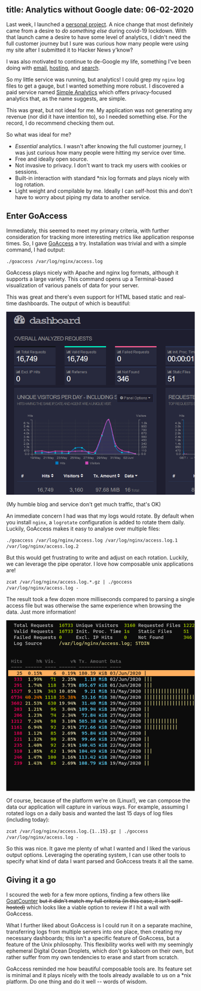 title: Analytics without Google
date: 06-02-2020
---

Last week, I launched a [personal project](https://freethedocs.app). A nice change
that most definitely came from a desire to *do something else* during covid-19
lockdown. With that launch came a desire to have some level of analytics, I
didn't need the full customer journey but I sure was curious how many people
were using my site after I submitted it to Hacker News y'know?

I was also motivated to continue to de-Google my life, something
I've been doing with [email](https://fastmail.com),
[hosting](https://digitalocean.com), and [search](https://duckduckgo.com).

So my little service was running, but analytics! I could grep my `nginx`
log files to get a gauge, but I wanted something more robust. I discovered a
paid service named [Simple Analytics](https://simpleanalytics.com) which offers
privacy-focused analytics that, as the name suggests, are simple.

This was great, but not ideal for me. My application was not generating any
revenue (nor did it have intention to), so I needed something else. For the
record, I do recommend checking them out. 

So what was ideal for me?

* _Essential_ analytics. I wasn't after knowing the full customer
    journey, I was just curious how many people were hitting my service over
    time.
* Free and ideally open source.
* Not invasive to privacy. I don't want to track my users with cookies or sessions.
* Built-in interaction with standard *nix log formats and plays nicely with log
    rotation.
* Light weight and compilable by me. Ideally I can self-host this and don't have
    to worry about piping my data to another service.

## Enter GoAccess

Immediately, this seemed to meet my primary criteria, with further consideration
for tracking more interesting metrics like application response times. So, I
gave [GoAccess](https://goaccess.io/) a try. Installation was trivial and with a simple command, I had output:

    ./goaccess /var/log/nginx/access.log

GoAccess plays nicely with Apache and nginx log formats, although it supports a
large variety. This command opens up a Terminal-based visualization of various
panels of data for your server.

This was great and there's even support for HTML based static and real-time
dashboards. The output of which is beautiful:

![HTML Based Dashboard](/static/analytics-google/goaccess-dashboard.png)

(My humble blog and service don't get much traffic, that's OK)

An immediate concern I had was that my logs would rotate. By default when you
install `nginx`, a `logrotate` configuration is added to rotate them daily.
Luckily, GoAccess makes it easy to analyse over multiple files:

    ./goaccess /var/log/nginx/access.log /var/log/nginx/access.log.1
    /var/log/nginx/access.log.2

But this would get frustrating to write and adjust on each rotation. Luckily, we
can leverage the pipe operator. I love how composable unix applications are!

    zcat /var/log/nginx/access.log.*.gz | ./goccess /var/log/nginx/access.log -

The result took a few dozen more milliseconds compared to parsing a single
access file but was otherwise the same experience when browsing the data. Just
more information!

![GoAccess Multiple Logs](/static/analytics-google/goaccess-multilog.png)

Of course, because of the platform we're on (Linux!), we can compose the data
our application will capture in various ways. For example, assuming I rotated logs on a daily basis and wanted 
the last 15 days of log files (including today):

    zcat /var/log/nginx/access.log.{1..15}.gz | ./goccess /var/log/nginx/access.log -

So this was nice. It gave me plenty of what I wanted and I liked the various
output options. Leveraging the operating system, I can use other tools to
specify what kind of data I want parsed and GoAccess treats it all the same.

## Giving it a go

I scoured the web for a few more options, finding a few others like
[GoatCounter](https://www.goatcounter.com/) <s>but it didn't match my full
criteria (in this case, it isn't self-hosted)</s> which looks like a viable
option to review if I hit a wall with GoAccess.

What I further liked about GoAccess is I could run it on a separate machine, transferring
logs from multiple servers into one place, then creating my necessary
dashboards; this isn't a specific feature of GoAccess, but a feature of the Unix
philosophy. This flexibility works well with my seemingly ephemeral Digital Ocean
Droplets, which don't go kaboom on their own, but rather suffer from my own
tendencies to erase and start from scratch.

GoAccess reminded me how beautiful composable tools are. Its feature set is
minimal and it plays nicely with the tools already available to us on a *nix
platform. Do one thing and do it well -- words of wisdom.
